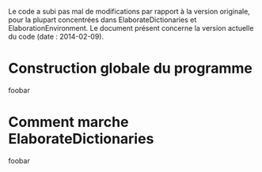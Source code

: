  Le code a subi pas mal de modifications par rapport à la version
 originale, pour la plupart concentrées dans ElaborateDictionaries et
 ElaborationEnvironment. Le document présent concerne la version
 actuelle du code (date : 2014-02-09).

Construction globale du programme
=================================

foobar

Comment marche ElaborateDictionaries
====================================

foobar

